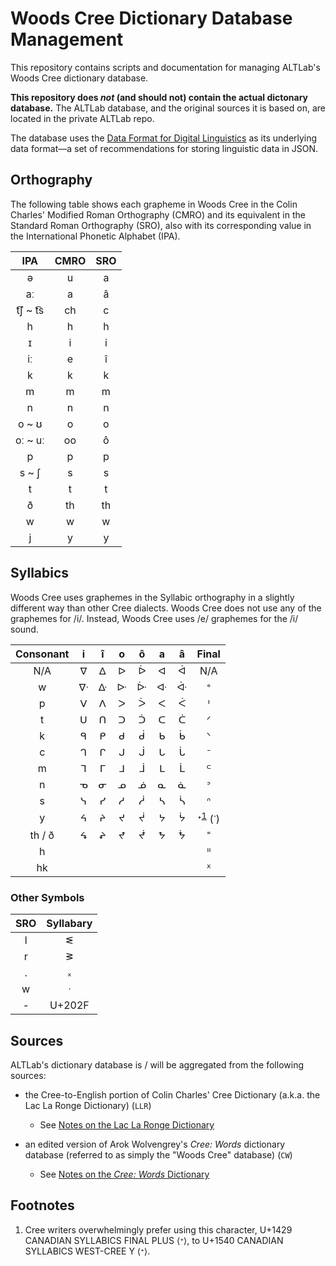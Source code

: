 # Woods Cree Dictionary Database Management

This repository contains scripts and documentation for managing ALTLab's Woods Cree dictionary database.

**This repository does _not_ (and should not) contain the actual dictonary database.** The ALTLab database, and the original sources it is based on, are located in the private ALTLab repo.

The database uses the [Data Format for Digital Linguistics][DaFoDiL] as its underlying data format—a set of recommendations for storing linguistic data in JSON.

## Orthography

The following table shows each grapheme in Woods Cree in the Colin Charles' Modified Roman Orthography (CMRO) and its equivalent in the Standard Roman Orthography (SRO), also with its corresponding value in the International Phonetic Alphabet (IPA).

  IPA     | CMRO | SRO
:--------:|:----:|:--:
   ə      |  u   |  a
  aː      |  a   |  â
t͡ʃ ~ t͡s |  ch  |  c
   h      |  h   |  h
   ɪ      |  i   |  i
  iː      |  e   |  î
   k      |  k   |  k
   m      |  m   |  m
   n      |  n   |  n
 o ~ ʊ    |  o   |  o
oː ~ uː   |  oo  |  ô
   p      |  p   |  p
 s ~ ʃ    |  s   |  s
   t      |  t   |  t
   ð      |  th  | th
   w      |  w   |  w
   j      |  y   |  y

## Syllabics

Woods Cree uses graphemes in the Syllabic orthography in a slightly different way than other Cree dialects. Woods Cree does not use any of the graphemes for /i/. Instead, Woods Cree uses /e/ graphemes for the /i/ sound.

Consonant | i | î | o | ô | a | â | Final
:--------:|:-:|:-:|:-:|:-:|:-:|:-:| :----:
N/A       | ᐁ | ᐃ | ᐅ | ᐆ | ᐊ | ᐋ | N/A
w         | ᐁᐧ | ᐏ | ᐓ | ᐕ | ᐘ | ᐚ | ᐤ
p         | ᐯ | ᐱ | ᐳ | ᐴ | ᐸ | ᐹ | ᑊ
t         | ᑌ | ᑎ | ᑐ | ᑑ | ᑕ | ᑖ | ᐟ
k         | ᑫ | ᑭ | ᑯ | ᑰ | ᑲ | ᑳ | ᐠ
c         | ᒉ | ᒋ | ᒍ | ᒎ | ᒐ | ᒑ | ᐨ
m         | ᒣ | ᒥ | ᒧ | ᒨ | ᒪ | ᒫ | ᒼ
n         | ᓀ | ᓂ | ᓄ | ᓅ | ᓇ | ᓈ | ᐣ
s         | ᓭ | ᓯ | ᓱ | ᓲ | ᓴ | ᓵ | ᐢ
y         | ᔦ | ᔨ | ᔪ | ᔫ | ᔭ | ᔮ | ᐩ<sup><a href=#fn-1>1</a></sup> (ᐝ)
th / ð    | ᖧ | ᖨ | ᖪ | ᖫ | ᖬ | ᖭ | ᙾ
h         |  |   |   |   |   |   | ᐦ
hk        |  |   |   |   |   |   | ᕽ

### Other Symbols

SRO | Syllabary
:--:|:--------:
 l  |     ᓬ
 r  |     ᕒ
 .  |     ᙮
 w  |     ᐧ
 \- |  U+202F

## Sources

ALTLab's dictionary database is / will be aggregated from the following sources:

* the Cree-to-English portion of Colin Charles' Cree Dictionary (a.k.a. the Lac La Ronge Dictionary) (`LLR`)
  - See [Notes on the Lac La Ronge Dictionary](./LLR.md)

* an edited version of Arok Wolvengrey's _Cree: Words_ dictionary database (referred to as simply the "Woods Cree" database) (`CW`)
  - See [Notes on the _Cree: Words_ Dictionary](./CW)

## Footnotes

1. <p id=fn-1>Cree writers overwhelmingly prefer using this character, U+1429 CANADIAN SYLLABICS FINAL PLUS ⟨ᐩ⟩, to U+1540 CANADIAN SYLLABICS WEST-CREE Y ⟨ᕀ⟩.</p>

<!-- LINKS -->
[DaFoDiL]: https://format.digitallinguistics.io
